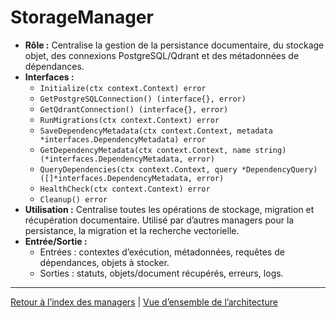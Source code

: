 # StorageManager

- **Rôle :** Centralise la gestion de la persistance documentaire, du stockage objet, des connexions PostgreSQL/Qdrant et des métadonnées de dépendances.
- **Interfaces :**
  - `Initialize(ctx context.Context) error`
  - `GetPostgreSQLConnection() (interface{}, error)`
  - `GetQdrantConnection() (interface{}, error)`
  - `RunMigrations(ctx context.Context) error`
  - `SaveDependencyMetadata(ctx context.Context, metadata *interfaces.DependencyMetadata) error`
  - `GetDependencyMetadata(ctx context.Context, name string) (*interfaces.DependencyMetadata, error)`
  - `QueryDependencies(ctx context.Context, query *DependencyQuery) ([]*interfaces.DependencyMetadata, error)`
  - `HealthCheck(ctx context.Context) error`
  - `Cleanup() error`
- **Utilisation :** Centralise toutes les opérations de stockage, migration et récupération documentaire. Utilisé par d’autres managers pour la persistance, la migration et la recherche vectorielle.
- **Entrée/Sortie :**
  - Entrées : contextes d’exécution, métadonnées, requêtes de dépendances, objets à stocker.
  - Sorties : statuts, objets/document récupérés, erreurs, logs.

---

[Retour à l’index des managers](INDEX.md) | [Vue d’ensemble de l’architecture](../ARCHITECTURE/ecosystem-overview.md)
